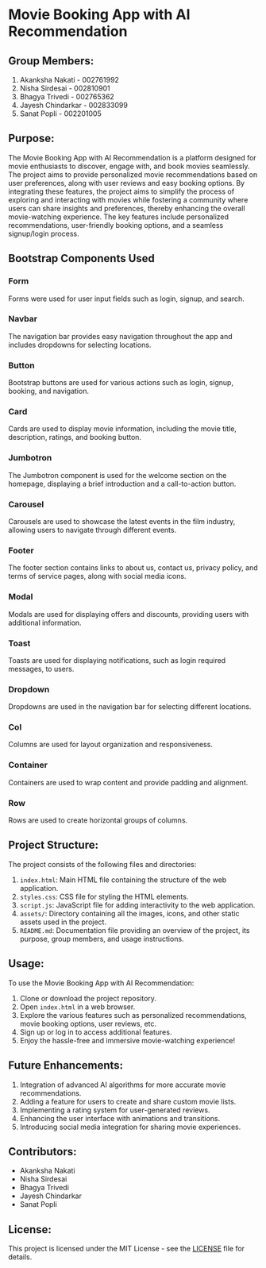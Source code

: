 # Movie Booking App with AI Recommendation

## Group Members:
1. Akanksha Nakati - 002761992
2. Nisha Sirdesai - 002810901
3. Bhagya Trivedi - 002765362
4. Jayesh Chindarkar - 002833099
5. Sanat Popli - 002201005

## Purpose:
The Movie Booking App with AI Recommendation is a platform designed for movie enthusiasts to discover, engage with, and book movies seamlessly. The project aims to provide personalized movie recommendations based on user preferences, along with user reviews and easy booking options. By integrating these features, the project aims to simplify the process of exploring and interacting with movies while fostering a community where users can share insights and preferences, thereby enhancing the overall movie-watching experience. The key features include personalized recommendations, user-friendly booking options, and a seamless signup/login process.

## Bootstrap Components Used

### Form
Forms were used for user input fields such as login, signup, and search.

### Navbar
The navigation bar provides easy navigation throughout the app and includes dropdowns for selecting locations.

### Button
Bootstrap buttons are used for various actions such as login, signup, booking, and navigation.

### Card
Cards are used to display movie information, including the movie title, description, ratings, and booking button.

### Jumbotron
The Jumbotron component is used for the welcome section on the homepage, displaying a brief introduction and a call-to-action button.

### Carousel
Carousels are used to showcase the latest events in the film industry, allowing users to navigate through different events.

### Footer
The footer section contains links to about us, contact us, privacy policy, and terms of service pages, along with social media icons.

### Modal
Modals are used for displaying offers and discounts, providing users with additional information.

### Toast
Toasts are used for displaying notifications, such as login required messages, to users.

### Dropdown
Dropdowns are used in the navigation bar for selecting different locations.

### Col
Columns are used for layout organization and responsiveness.

### Container
Containers are used to wrap content and provide padding and alignment.

### Row
Rows are used to create horizontal groups of columns.


## Project Structure:
The project consists of the following files and directories:

1. `index.html`: Main HTML file containing the structure of the web application.
2. `styles.css`: CSS file for styling the HTML elements.
3. `script.js`: JavaScript file for adding interactivity to the web application.
4. `assets/`: Directory containing all the images, icons, and other static assets used in the project.
5. `README.md`: Documentation file providing an overview of the project, its purpose, group members, and usage instructions.

## Usage:
To use the Movie Booking App with AI Recommendation:

1. Clone or download the project repository.
2. Open `index.html` in a web browser.
3. Explore the various features such as personalized recommendations, movie booking options, user reviews, etc.
4. Sign up or log in to access additional features.
5. Enjoy the hassle-free and immersive movie-watching experience!

## Future Enhancements:
1. Integration of advanced AI algorithms for more accurate movie recommendations.
2. Adding a feature for users to create and share custom movie lists.
3. Implementing a rating system for user-generated reviews.
4. Enhancing the user interface with animations and transitions.
5. Introducing social media integration for sharing movie experiences.

## Contributors:
- Akanksha Nakati
- Nisha Sirdesai
- Bhagya Trivedi
- Jayesh Chindarkar
- Sanat Popli

## License:
This project is licensed under the MIT License - see the [LICENSE](LICENSE) file for details.
